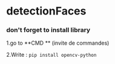 # detectionFaces
### don't forget to install library 
1.go to **CMD ** (invite de commandes) 

2.Write : ``` pip install opencv-python ```
